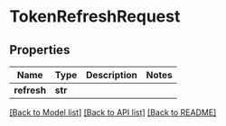 # TokenRefreshRequest

## Properties
Name | Type | Description | Notes
------------ | ------------- | ------------- | -------------
**refresh** | **str** |  | 

[[Back to Model list]](../README.md#documentation-for-models) [[Back to API list]](../README.md#documentation-for-api-endpoints) [[Back to README]](../README.md)

